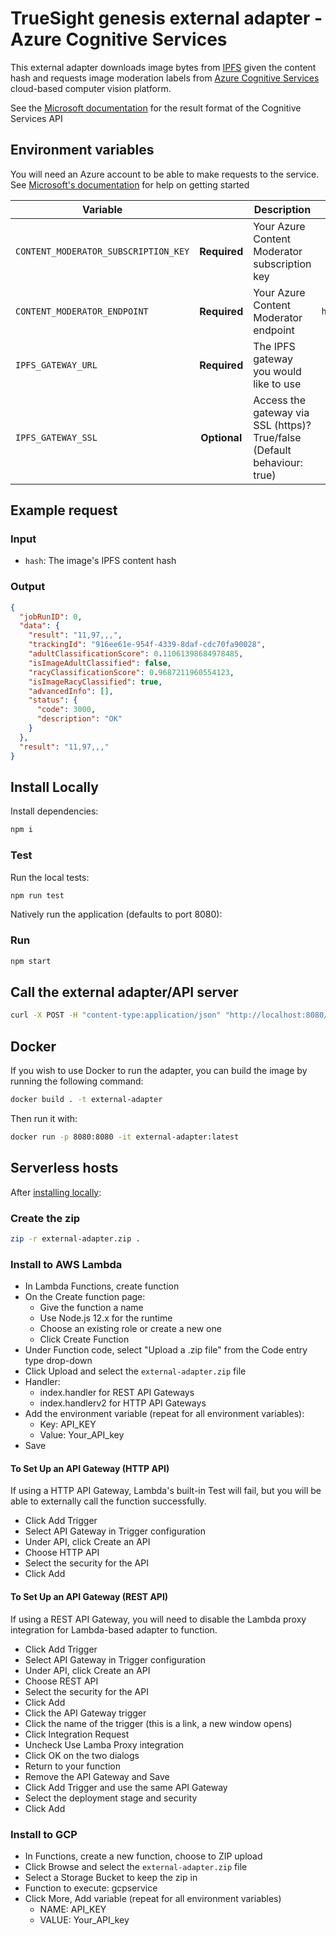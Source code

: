 # TrueSight genesis external adapter - Azure Cognitive Services

This external adapter downloads image bytes from [IPFS](https://ipfs.io/) given the content hash and requests image moderation labels from [Azure Cognitive Services](https://azure.microsoft.com/en-gb/services/cognitive-services/) cloud-based computer vision platform.

See the [Microsoft documentation](https://docs.microsoft.com/en-us/azure/cognitive-services/content-moderator/image-moderation-api#evaluating-for-adult-and-racy-content) for the result format of the Cognitive Services API

## Environment variables

You will need an Azure account to be able to make requests to the service. See [Microsoft's documentation](https://docs.microsoft.com/en-us/azure/cognitive-services/content-moderator/client-libraries?tabs=visual-studio&pivots=programming-language-rest-api) for help on getting started

| Variable                             |              | Description                                                              |                     Example                     |
| ------------------------------------ | :----------: | ------------------------------------------------------------------------ | :---------------------------------------------: |
| `CONTENT_MODERATOR_SUBSCRIPTION_KEY` | **Required** | Your Azure Content Moderator subscription key                            |       `660daf63efc24de7660daf63efc24de7`        |
| `CONTENT_MODERATOR_ENDPOINT`         | **Required** | Your Azure Content Moderator endpoint                                    | `https://endpoint.cognitiveservices.azure.com/` |
| `IPFS_GATEWAY_URL`                   | **Required** | The IPFS gateway you would like to use                                   |                    `ipfs.io`                    |
| `IPFS_GATEWAY_SSL`                   | **Optional** | Access the gateway via SSL (https)? True/false (Default behaviour: true) |                     `true`                      |

## Example request

### Input

- `hash`: The image's IPFS content hash

### Output

```json
{
  "jobRunID": 0,
  "data": {
    "result": "11,97,,,",
    "trackingId": "916ee61e-954f-4339-8daf-cdc70fa90028",
    "adultClassificationScore": 0.11061398684978485,
    "isImageAdultClassified": false,
    "racyClassificationScore": 0.9687211960554123,
    "isImageRacyClassified": true,
    "advancedInfo": [],
    "status": {
      "code": 3000,
      "description": "OK"
    }
  },
  "result": "11,97,,,"
}
```

## Install Locally

Install dependencies:

```bash
npm i
```

### Test

Run the local tests:

```bash
npm run test
```

Natively run the application (defaults to port 8080):

### Run

```bash
npm start
```

## Call the external adapter/API server

```bash
curl -X POST -H "content-type:application/json" "http://localhost:8080/" --data '{ "id": 0, "data": { "hash": "QmdT7hKV1EfuaXSAYa65KUZWJnxF96yRPZNS9WeG8gUsR2" } }'
```

## Docker

If you wish to use Docker to run the adapter, you can build the image by running the following command:

```bash
docker build . -t external-adapter
```

Then run it with:

```bash
docker run -p 8080:8080 -it external-adapter:latest
```

## Serverless hosts

After [installing locally](#install-locally):

### Create the zip

```bash
zip -r external-adapter.zip .
```

### Install to AWS Lambda

- In Lambda Functions, create function
- On the Create function page:
  - Give the function a name
  - Use Node.js 12.x for the runtime
  - Choose an existing role or create a new one
  - Click Create Function
- Under Function code, select "Upload a .zip file" from the Code entry type drop-down
- Click Upload and select the `external-adapter.zip` file
- Handler:
  - index.handler for REST API Gateways
  - index.handlerv2 for HTTP API Gateways
- Add the environment variable (repeat for all environment variables):
  - Key: API_KEY
  - Value: Your_API_key
- Save

#### To Set Up an API Gateway (HTTP API)

If using a HTTP API Gateway, Lambda's built-in Test will fail, but you will be able to externally call the function successfully.

- Click Add Trigger
- Select API Gateway in Trigger configuration
- Under API, click Create an API
- Choose HTTP API
- Select the security for the API
- Click Add

#### To Set Up an API Gateway (REST API)

If using a REST API Gateway, you will need to disable the Lambda proxy integration for Lambda-based adapter to function.

- Click Add Trigger
- Select API Gateway in Trigger configuration
- Under API, click Create an API
- Choose REST API
- Select the security for the API
- Click Add
- Click the API Gateway trigger
- Click the name of the trigger (this is a link, a new window opens)
- Click Integration Request
- Uncheck Use Lamba Proxy integration
- Click OK on the two dialogs
- Return to your function
- Remove the API Gateway and Save
- Click Add Trigger and use the same API Gateway
- Select the deployment stage and security
- Click Add

### Install to GCP

- In Functions, create a new function, choose to ZIP upload
- Click Browse and select the `external-adapter.zip` file
- Select a Storage Bucket to keep the zip in
- Function to execute: gcpservice
- Click More, Add variable (repeat for all environment variables)
  - NAME: API_KEY
  - VALUE: Your_API_key

